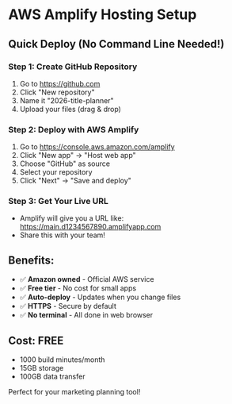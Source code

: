 # AWS Amplify Hosting Setup

## Quick Deploy (No Command Line Needed!)

### Step 1: Create GitHub Repository
1. Go to https://github.com
2. Click "New repository"
3. Name it "2026-title-planner"
4. Upload your files (drag & drop)

### Step 2: Deploy with AWS Amplify
1. Go to https://console.aws.amazon.com/amplify
2. Click "New app" → "Host web app"
3. Choose "GitHub" as source
4. Select your repository
5. Click "Next" → "Save and deploy"

### Step 3: Get Your Live URL
- Amplify will give you a URL like: https://main.d1234567890.amplifyapp.com
- Share this with your team!

## Benefits:
- ✅ **Amazon owned** - Official AWS service
- ✅ **Free tier** - No cost for small apps
- ✅ **Auto-deploy** - Updates when you change files
- ✅ **HTTPS** - Secure by default
- ✅ **No terminal** - All done in web browser

## Cost: FREE
- 1000 build minutes/month
- 15GB storage
- 100GB data transfer

Perfect for your marketing planning tool!